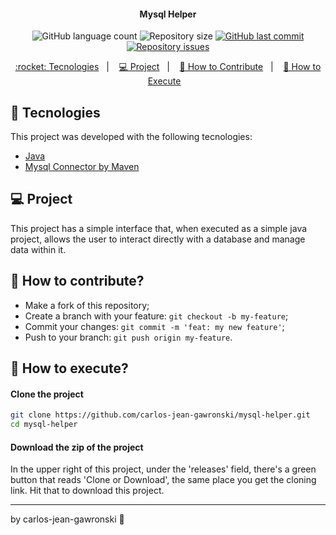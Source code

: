 <h4 align="center">
  Mysql Helper
</h4>
<p align="center">
  <img alt="GitHub language count" src="https://img.shields.io/github/languages/count/carlos-jean-gawronski/mysql-helper">

  <img alt="Repository size" src="https://img.shields.io/github/repo-size/carlos-jean-gawronski/mysql-helper">
  
  <a href="https://github.com/carlos-jean-gawronski/mysql-helper/commits/master">
    <img alt="GitHub last commit" src="https://img.shields.io/github/last-commit/carlos-jean-gawronski/mysql-helper">
  </a>

  <a href="https://github.com/carlos-jean-gawronski/mysql-helper/issues">
    <img alt="Repository issues" src="https://img.shields.io/github/issues/carlos-jean-gawronski/mysql-helper">
  </a>
</p>
<p align="center">
  <a href="#rocket-tecnologies"> :rocket: Tecnologies</a>&nbsp;&nbsp;&nbsp;|&nbsp;&nbsp;&nbsp;
  <a href="#-project">💻 Project</a>&nbsp;&nbsp;&nbsp;|&nbsp;&nbsp;&nbsp;
  <a href="#-how-to-contribute">🤔 How to Contribute</a>&nbsp;&nbsp;&nbsp;|&nbsp;&nbsp;&nbsp;
  <a href="#-how-to-execute">🔖 How to Execute</a>&nbsp;&nbsp;&nbsp;
</p>

## :rocket: Tecnologies

This project was developed with the following tecnologies:

- [Java](https://java.com)
- [Mysql Connector by Maven](https://mvnrepository.com/artifact/mysql/mysql-connector-java/8.0.19)

## 💻 Project

This project has a simple interface that, when executed as a simple java project, allows the user to interact directly with a database and manage data within it.

## 🤔 How to contribute?

- Make a fork of this repository;
- Create a branch with your feature: `git checkout -b my-feature`;
- Commit your changes: `git commit -m 'feat: my new feature'`;
- Push to your branch: `git push origin my-feature`.

## 🔖 How to execute?


#### Clone the project
```sh
git clone https://github.com/carlos-jean-gawronski/mysql-helper.git
cd mysql-helper
```

#### Download the zip of the project

In the upper right of this project, under the 'releases' field, there's a green button that reads 'Clone or Download', the same place you get the cloning link. Hit that to download this project.

---
by carlos-jean-gawronski :wave: